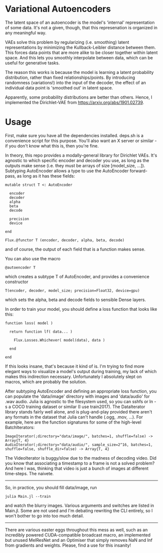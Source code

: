 # Variational Autoencoders
The latent space of an autoencoder is the model's 'internal' representation of some data. It's not a given, though, that this represenation is organized in any meaningful way. 

VAEs solve this problem by regularizing (i.e. smoothing) latent representations by minimizing the Kullback-Leibler distance between them. This forces data points that are more alike to be closer together within latent space. And this lets you smoothly interpolate between data, which can be useful for generative tasks.

The reason this works is because the model is learning a latent probability distribution, rather than fixed relationships/points. By introducing randomness (variations!) into the input of the decoder, the effect of an individual data point is 'smoothed out' in latent space. 

Apparently, some probability distributions are better than others. Hence, I implemented the Dirichlet-VAE from https://arxiv.org/abs/1901.02739. 

# Usage

First, make sure you have all the dependencies installed. deps.sh is a convenience script for this purpose. You'll also want an X server or similar - if you don't know what this is, then you're fine. 

In theory, this repo provides a modally-general library for Dirichlet VAEs. It's agnostic to which specific encoder and decoder you use, as long as the outputs make sense (i.e. they must be arrays of size [model_size, ...]). Subtyping AutoEncoder allows a type to use the AutoEncoder forward-pass, as long as it has these fields:

```
mutable struct T <: AutoEncoder

  encoder
  decoder
  alpha
  beta
  decode

  precision
  device
    
end

Flux.@functor T (encoder, decoder, alpha, beta, decode)

```

and of course, the output of each field that is a function makes sense. 

You can also use the macro

```
@autoencoder T
```

which creates a subtype T of AutoEncoder, and provides a convenience constructor 

```
T(encoder, decoder, model_size; precision=Float32, device=gpu)
```

which sets the alpha, beta and decode fields to sensible Dense layers. 

In order to train your model, you should define a loss function that looks like this:

```
function loss( model )

  return function lf( data... )
  
    Flux.Losses.Whichever( model(data), data )
  
  end

end
```

If this looks insane, that's because it kind of is. I'm trying to find more elegant ways to visualize a model's output during training, my lack of which makes this indirection necessary. Unfortunately I absolutely slept on macros, which are probably the solution. 

After subtyping AutoEncoder and defining an appropriate loss function, you can populate the 'data/image' directory with images and 'data/audio' for .wav audio. Julia is agnostic to the filesystem used, so you can sshfs or ln -s a COCO training dataset or similar (I use train2017). The DataIterator library stands fairly well alone, and is plug-and-play provided there aren't any formats in the dataset that Julia can't handle (.ogg, .mov, ...). For example, here are the function signatures for some of the high-level BatchIterators:

```
ImageIterator(;directory="data/image/", batches=1, shuffle=false) -> Array{T, 4}
AudioIterator(;directory="data/audio/", sample_size=2^16, batches=1, shuffle=false, shuffle_dir=false) -> Array{T, 4}
```

The VideoIterator is buggy/slow due to the madness of decoding video. Did you know that associating a timestamp to a frame is not a solved problem? And here I was, thinking that video is just a bunch of images at different time-steps. The naivete.

---

So, in practice, you should fill data/image, run 

```
julia Main.jl --train
```

and watch the blurry images. Various arguments and switches are listed in Main.jl. Some are not used and I'm debating rewriting the CLI entirely, so I won't bother to go into too much detail. 

---

There are various easter eggs throughout this mess as well, such as an incredibly powered CUDA-compatible broadcast macro, an implemented but unused MelResNet and an Optimiser that simply removes NaN and Inf from gradients and weights. Please, find a use for this insanity!
